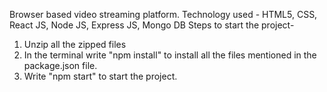Browser based video streaming platform.
Technology used - HTML5, CSS, React JS, Node JS, Express JS, Mongo DB
Steps to start the project-
1. Unzip all the zipped files
2. In the terminal write "npm install" to install all the files mentioned in the package.json file.
3. Write "npm start" to start the project.
